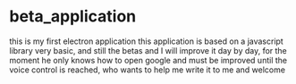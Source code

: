# beta_application 
this is my first electron application
this application is based on a javascript library
very basic, and still the betas and I will improve it day by day, for the moment he only knows how to open google and must be improved until the voice control is reached, who wants to help me write it to me and welcome
